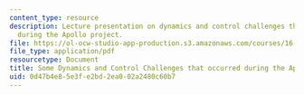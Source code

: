 ```yaml
---
content_type: resource
description: Lecture presentation on dynamics and control challenges that occurred
  during the Apollo project.
file: https://ol-ocw-studio-app-production.s3.amazonaws.com/courses/16-07-dynamics-fall-2009/0d47b4e85e3fe2bd2ea002a2480c60b7_MIT16_07F09_Lec32.pdf
file_type: application/pdf
resourcetype: Document
title: Some Dynamics and Control Challenges that occurred during the Apollo Project
uid: 0d47b4e8-5e3f-e2bd-2ea0-02a2480c60b7
---
```


